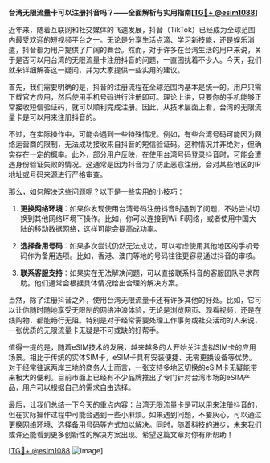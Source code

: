 **台湾无限流量卡可以注册抖音吗？——全面解析与实用指南[[TG💪+ @esim1088](https://t.me/s/esim1088)]**

近年来，随着互联网和社交媒体的飞速发展，抖音（TikTok）已经成为全球范围内最受欢迎的短视频平台之一。无论是分享生活点滴、学习新技能，还是娱乐消遣，抖音都为用户提供了广阔的舞台。然而，对于许多在台湾生活的用户来说，关于是否可以用台湾的无限流量卡注册抖音的问题，一直困扰着不少人。今天，我们就来详细解答这一疑问，并为大家提供一些实用的建议。

首先，我们需要明确的是，抖音的注册流程在全球范围内基本是统一的。用户只需下载官方应用，然后使用手机号码进行注册即可。理论上讲，只要你的手机能够正常接收短信验证码，就可以顺利完成注册。因此，从技术层面上看，台湾的无限流量卡是可以用来注册抖音的。

不过，在实际操作中，可能会遇到一些特殊情况。例如，有些台湾号码可能因为网络运营商的限制，无法成功接收来自抖音的短信验证码。这种情况并非绝对，但确实存在一定的概率。此外，部分用户反映，在使用台湾号码登录抖音时，可能会遭遇身份验证失败的情况。这通常是因为抖音为了防止恶意注册，会对某些地区的IP地址或号码来源进行严格审查。

那么，如何解决这些问题呢？以下是一些实用的小技巧：

1. **更换网络环境**：如果你发现使用台湾号码注册抖音时遇到了问题，不妨尝试切换到其他网络环境下操作。比如，你可以连接到Wi-Fi网络，或者使用中国大陆的移动数据网络，这样可能会提高成功率。

2. **选择备用号码**：如果多次尝试仍然无法成功，可以考虑使用其他地区的手机号码作为备用选项。比如，香港、澳门等地的号码往往更容易通过抖音的审核。

3. **联系客服支持**：如果实在无法解决问题，可以直接联系抖音的客服团队寻求帮助。他们通常会根据具体情况给出合理的解决方案。

当然，除了注册抖音之外，使用台湾无限流量卡还有许多其他的好处。比如，它可以让你随时随地享受无限制的网络冲浪体验，无论是浏览网页、观看视频，还是在线购物，都能畅行无阻。特别是对于经常需要处理工作事务或社交活动的人来说，一张优质的无限流量卡无疑是不可或缺的好帮手。

值得一提的是，随着eSIM技术的发展，越来越多的人开始关注虚拟SIM卡的应用场景。相比于传统的实体SIM卡，eSIM卡具有安装便捷、无需更换设备等优势。对于经常往返两岸三地的商务人士而言，一张支持多地区切换的eSIM卡无疑能带来极大的便利。目前市面上已经有不少品牌推出了专门针对台湾市场的eSIM产品，用户可以根据自己的需求自由选择。

最后，让我们总结一下今天的重点内容：台湾无限流量卡是可以用来注册抖音的，但在实际操作过程中可能会遇到一些小麻烦。如果遇到问题，不要灰心，可以通过更换网络环境、选择备用号码等方式加以解决。同时，随着科技的进步，未来我们或许还能看到更多创新性的解决方案出现。希望这篇文章对你有所帮助！

[[TG💪+ @esim1088](https://t.me/s/esim1088) ![Image](https://i.postimg.cc/4NQfJmqS/Snipaste-2025-05-13-00-14-12.png)]